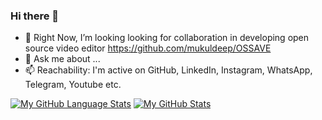 ### Hi there 👋

- 👯 Right Now, I’m looking looking for collaboration in developing open source video editor https://github.com/mukuldeep/OSSAVE
- 💬 Ask me about ...
- 📫 Reachability: I'm active on GitHub, LinkedIn, Instagram, WhatsApp, Telegram, Youtube etc.


[![My GitHub Language Stats](https://github-readme-stats.vercel.app/api/top-langs/?username=mukuldeep&langs_count=12&theme=tokyonight&hide=Jupyter%20Notebook,HTML,css)]()
[![My GitHub Stats](https://github-readme-stats.vercel.app/api/?username=mukuldeep&count_private=true&theme=tokyonight&showicons=true&layout=compact)]()


<!--
**mukuldeep/mukuldeep** is a ✨ _special_ ✨ repository because its `README.md` (this file) appears on your GitHub profile.

Here are some ideas to get you started:

- 🔭 I’m currently working on ...
- 🌱 I’m currently learning ...
- 👯 I’m looking to collaborate on ...
- 🤔 I’m looking for help with ...
- 💬 Ask me about ...
- 📫 How to reach me: ...
- 😄 Pronouns: ...
- ⚡ Fun fact: ...
-->
